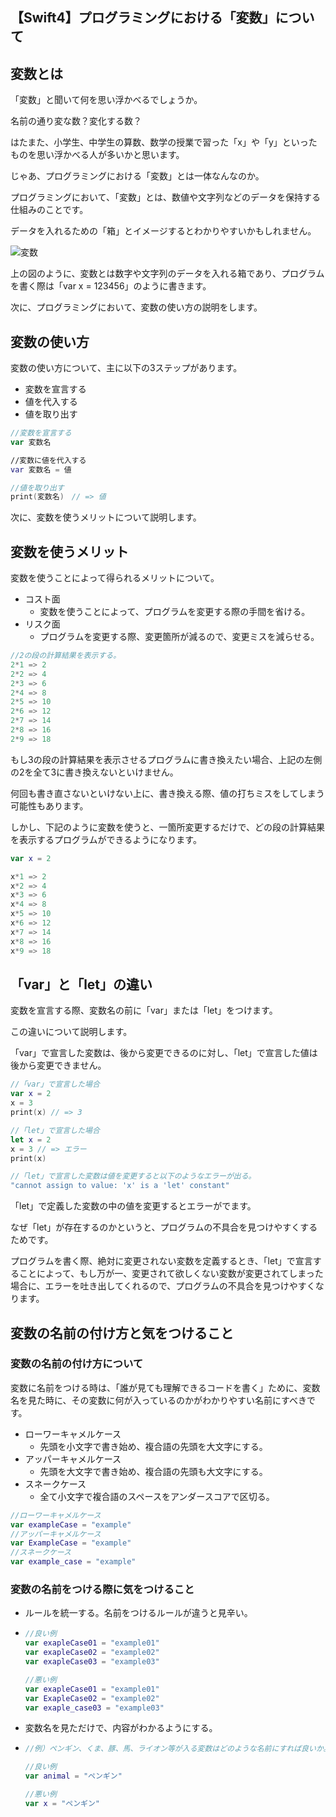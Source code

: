 ## 【Swift4】プログラミングにおける「変数」について

## 変数とは

「変数」と聞いて何を思い浮かべるでしょうか。

名前の通り変な数？変化する数？

はたまた、小学生、中学生の算数、数学の授業で習った「x」や「y」といったものを思い浮かべる人が多いかと思います。

じゃあ、プログラミングにおける「変数」とは一体なんなのか。

プログラミングにおいて、「変数」とは、数値や文字列などのデータを保持する仕組みのことです。

データを入れるための「箱」とイメージするとわかりやすいかもしれません。

![変数](/Users/togamiyuki/Desktop/IOSTeach/SwiftSummary/images/変数.jpg)

上の図のように、変数とは数字や文字列のデータを入れる箱であり、プログラムを書く際は「var x = 123456」のように書きます。

次に、プログラミングにおいて、変数の使い方の説明をします。

<h2>変数の使い方</h2>

変数の使い方について、主に以下の3ステップがあります。

* 変数を宣言する
* 値を代入する
* 値を取り出す

```swift
//変数を宣言する
var 変数名

//変数に値を代入する
var 変数名 = 値

//値を取り出す
print(変数名)　// => 値
```

次に、変数を使うメリットについて説明します。

<h2>変数を使うメリット</h2>

変数を使うことによって得られるメリットについて。

* コスト面
  * 変数を使うことによって、プログラムを変更する際の手間を省ける。
* リスク面
  * プログラムを変更する際、変更箇所が減るので、変更ミスを減らせる。

```swift
//2の段の計算結果を表示する。
2*1 => 2
2*2 => 4
2*3 => 6
2*4 => 8
2*5 => 10
2*6 => 12
2*7 => 14
2*8 => 16
2*9 => 18
```

もし3の段の計算結果を表示させるプログラムに書き換えたい場合、上記の左側の2を全て3に書き換えないといけません。

何回も書き直さないといけない上に、書き換える際、値の打ちミスをしてしまう可能性もあります。

しかし、下記のように変数を使うと、一箇所変更するだけで、どの段の計算結果を表示するプログラムができるようになります。

```swift
var x = 2

x*1 => 2
x*2 => 4
x*3 => 6
x*4 => 8
x*5 => 10
x*6 => 12
x*7 => 14
x*8 => 16
x*9 => 18
```

<h2>「var」と「let」の違い</h2>

変数を宣言する際、変数名の前に「var」または「let」をつけます。

この違いについて説明します。

「var」で宣言した変数は、後から変更できるのに対し、「let」で宣言した値は後から変更できません。

```swift
//「var」で宣言した場合
var x = 2
x = 3
print(x) // => 3

//「let」で宣言した場合
let x = 2
x = 3 // => エラー
print(x) 

//「let」で宣言した変数は値を変更すると以下のようなエラーが出る。
"cannot assign to value: 'x' is a 'let' constant"
```

「let」で定義した変数の中の値を変更するとエラーがでます。

なぜ「let」が存在するのかというと、プログラムの不具合を見つけやすくするためです。

プログラムを書く際、絶対に変更されない変数を定義するとき、「let」で宣言することによって、もし万が一、変更されて欲しくない変数が変更されてしまった場合に、エラーを吐き出してくれるので、プログラムの不具合を見つけやすくなります。

## 変数の名前の付け方と気をつけること

### 変数の名前の付け方について

変数に名前をつける時は、「誰が見ても理解できるコードを書く」ために、変数名を見た時に、その変数に何が入っているのかがわかりやすい名前にすべきです。

* ローワーキャメルケース
  * 先頭を小文字で書き始め、複合語の先頭を大文字にする。
* アッパーキャメルケース
  * 先頭を大文字で書き始め、複合語の先頭も大文字にする。
* スネークケース
  * 全て小文字で複合語のスペースをアンダースコアで区切る。

```swift
//ローワーキャメルケース
var exampleCase = "example"
//アッパーキャメルケース
var ExampleCase = "example"
//スネークケース
var example_case = "example"
```

### 変数の名前をつける際に気をつけること

* ルールを統一する。名前をつけるルールが違うと見辛い。

* ```swift
  //良い例
  var exapleCase01 = "example01"
  var exapleCase02 = "example02"
  var exapleCase03 = "example03"
  
  //悪い例
  var exapleCase01 = "example01"
  var ExapleCase02 = "example02"
  var exaple_case03 = "example03"
  ```

* 変数名を見ただけで、内容がわかるようにする。

* ```swift
  //例）ペンギン、くま、豚、馬、ライオン等が入る変数はどのような名前にすれば良いか。
  
  //良い例
  var animal = "ペンギン"
  
  //悪い例
  var x = "ペンギン"
  ```

